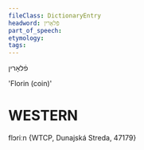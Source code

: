 ```yaml
---
fileClass: DictionaryEntry
headword: פֿלאָרין
part_of_speech: 
etymology: 
tags: 
---
```

פֿלאָרין

'Florin (coin)'

WESTERN
========

flɔriːn {WTCP, Dunajská Streda, 47179}
